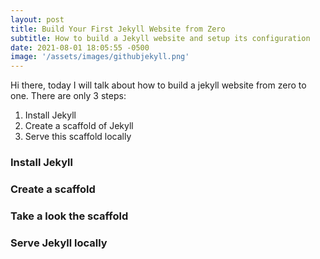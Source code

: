 ```yaml
---
layout: post
title: Build Your First Jekyll Website from Zero
subtitle: How to build a Jekyll website and setup its configuration
date: 2021-08-01 18:05:55 -0500
image: '/assets/images/githubjekyll.png'
---
```



Hi there, today I will talk about how to build a jekyll website from zero to one. There are only 3 steps:

1. Install Jekyll
2. Create a scaffold of Jekyll
3. Serve this scaffold locally

### Install Jekyll



### Create a scaffold

### Take a look the scaffold

### Serve Jekyll locally